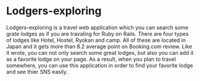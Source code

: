 <h1>Lodgers-exploring</h1>

Lodgers-exploring is a travel web application which you can search some grate lodges as if you are travaling for Ruby on Rails.
There are four types of lodges like Hotel, Hostel, Ryokan and camp. All of these are located in Japan and it gets more than 8.2 average point on Booking.com review.
Like it wrote, you can not only search some great lodges, but also you can add it as a favorite lodge on your page. As a result, when you plan to travel somewhere, you can use this application in order to find your favorite lodge and see thier SNS easily.
